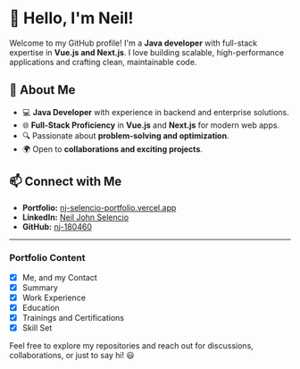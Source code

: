 # 👋 Hello, I'm Neil!

Welcome to my GitHub profile! I'm a **Java developer** with full-stack expertise in **Vue.js and Next.js**. I love building scalable, high-performance applications and crafting clean, maintainable code.

## 🚀 About Me
- 💻 **Java Developer** with experience in backend and enterprise solutions.
- 🌐 **Full-Stack Proficiency** in **Vue.js** and **Next.js** for modern web apps.
- 🔍 Passionate about **problem-solving and optimization**.
- 🌍 Open to **collaborations and exciting projects**.

## 📫 Connect with Me
- **Portfolio:** [nj-selencio-portfolio.vercel.app](https://nj-selencio-portfolio.vercel.app/)
- **LinkedIn:** [Neil John Selencio](https://www.linkedin.com/in/neil-john-selencio-71923217b/)
- **GitHub:** [nj-180460](https://github.com/nj-180460)

___
### Portfolio Content
- [x] Me, and my Contact
- [x] Summary
- [x] Work Experience
- [x] Education
- [x] Trainings and Certifications
- [x] Skill Set

Feel free to explore my repositories and reach out for discussions, collaborations, or just to say hi! 😃
